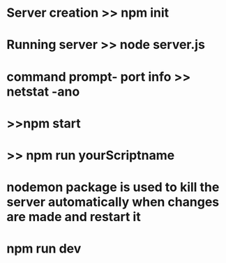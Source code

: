 # Server creation >> npm init
# Running server >> node server.js
# command prompt- port info >> netstat -ano 

# >>npm start
# >> npm run yourScriptname
<!-- npm-Node Package Manager -->
# nodemon package is used to kill the server automatically when changes are made and restart it

# npm run dev